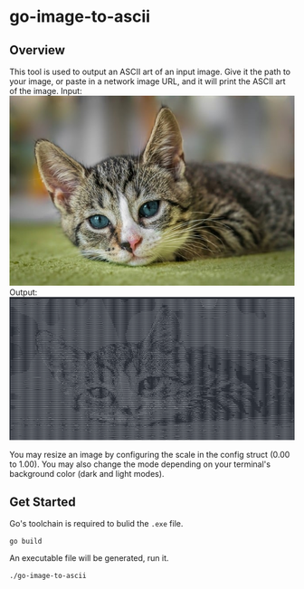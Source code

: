 # go-image-to-ascii

## Overview
This tool is used to output an ASCII art of an input image. Give it the path to your image, or paste in
a network image URL, and it will print the ASCII art of the image. Input: ![original cat](example_input.jpg) Output:![ascii cat](example_output.png)

You may resize an image by configuring the scale in the config struct (0.00 to 1.00). You may also
change the mode depending on your terminal's background color (dark and light modes).

## Get Started
Go's toolchain is required to bulid the `.exe` file.
```
go build
```
An executable file will be generated, run it.
```
./go-image-to-ascii
```
